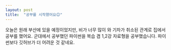 ```yaml
---
layout: post
title:  "공부를 시작했어요😊"
---
```


오늘은 원래 부산에 있을 예정이었지만, 비가 너무 많이 와 기차가 취소된 관계로 집에서 공부를 했어요.
군대에서 공부했던 파이썬을 복습 겸 1,2강 자료형을 공부했습니다.
파이썬보다 깃허브가 더 어려운 것 같네요.

